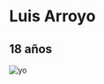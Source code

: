 # Luis Arroyo

## 18 años

![yo](https://drive.google.com/thumbnail?id=1q2gqbiEeEcQoYC-3DmjaQlIr29mqjW2i)